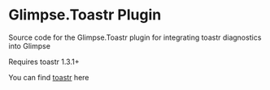 Glimpse.Toastr Plugin
============

Source code for the Glimpse.Toastr plugin for integrating toastr diagnostics into Glimpse

Requires toastr 1.3.1+

You can find [toastr](http://jpapa.me/c7toastr) here 